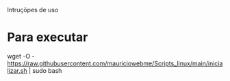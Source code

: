 Intruçõpes de uso

# Para executar 

wget -O - https://raw.githubusercontent.com/mauriciowebme/Scripts_linux/main/inicializar.sh | sudo bash